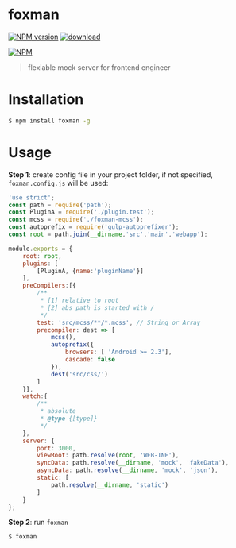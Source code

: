 # foxman

[![NPM version][npm-image]][npm-url]
[![download][downloads-image]][downloads-url]

[![NPM][nodei-image]][nodei-url]

> flexiable mock server for frontend engineer

# Installation

```bash
$ npm install foxman -g
```

# Usage

**Step 1**: create config file in your project folder, if not specified, `foxman.config.js` will be used:

```js
'use strict';
const path = require('path');
const PluginA = require('./plugin.test');
const mcss = require('./foxman-mcss');
const autoprefix = require('gulp-autoprefixer');
const root = path.join(__dirname,'src','main','webapp');

module.exports = {
	root: root,
	plugins: [
		[PluginA, {name:'pluginName'}]
	],
	preCompilers:[{
		/**
		 * [1] relative to root
		 * [2] abs path is started with /
		 */
		test: 'src/mcss/**/*.mcss', // String or Array
		precompiler: dest => [
			mcss(),
			autoprefix({
				browsers: [ 'Android >= 2.3'],
				cascade: false
			}),
			dest('src/css/')
		]
	}],
	watch:{
		/**
		 * absolute
		 * @type {[type]}
		 */
	},
	server: {
		port: 3000,
		viewRoot: path.resolve(root, 'WEB-INF'),
		syncData: path.resolve(__dirname, 'mock', 'fakeData'),
		asyncData: path.resolve(__dirname, 'mock', 'json'),
		static: [
			path.resolve(__dirname, 'static')
		]
	}
};
```

**Step 2**: run `foxman`

```bash
$ foxman
```

[npm-url]: https://www.npmjs.com/package/foxman
[npm-image]: https://img.shields.io/npm/v/foxman.svg
[downloads-image]: https://img.shields.io/npm/dm/foxman.svg
[downloads-url]: https://www.npmjs.com/package/foxman
[nodei-image]: https://nodei.co/npm/foxman.png?downloads=true&downloadRank=true&stars=true
[nodei-url]: https://www.npmjs.com/package/foxman
